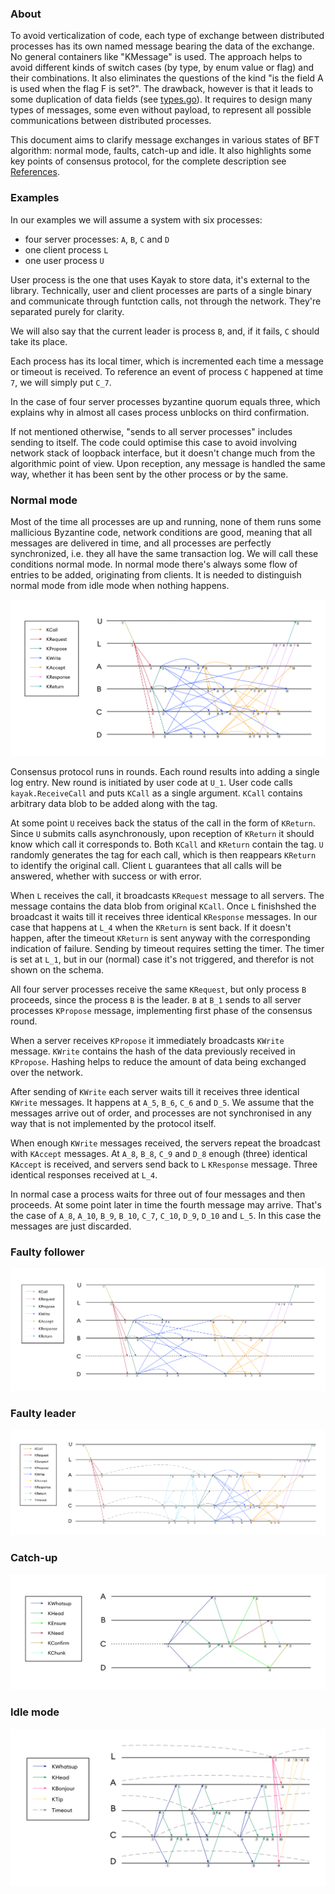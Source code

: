 ### About

To avoid verticalization of code, each type of exchange between distributed processes has its own named message bearing the data of the exchange. No general containers like "KMessage" is used. The approach helps to avoid different kinds of switch cases (by type, by enum value or flag) and their combinations. It also eliminates the questions of the kind "is the field A is used when the flag F is set?". The drawback, however is that it leads to some duplication of data fields (see [types.go](../types.go)). It requires to design many types of messages, some even without payload, to represent all possible communications between distributed processes.

This document aims to clarify message exchanges in various states of BFT algorithm: normal mode, faults, catch-up and idle. It also highlights some key points of consensus protocol, for the complete description see [References](README.md#references).

### Examples

In our examples we will assume a system with six processes:

* four server processes: `A`, `B`, `C` and `D`
* one client process `L`
* one user process `U`

User process is the one that uses Kayak to store data, it's external to the library. Technically, user and client processes are parts of a single binary and communicate through funtction calls, not through the network. They're separated purely for clarity.

We will also say that the current leader is process `B`, and, if it fails, `C` should take its place.

Each process has its local timer, which is incremented each time a message or timeout is received. To reference an event of process `C` happened at time `7`, we will simply put `C_7`.

In the case of four server processes byzantine quorum equals three, which explains why in almost all cases process unblocks on third confirmation.

If not mentioned otherwise, "sends to all server processes" includes sending to itself. The code could optimise this case to avoid involving network stack of loopback interface, but it doesn't change much from the algorithmic point of view. Upon reception, any message is handled the same way, whether it has been sent by the other process or by the same.

### Normal mode

Most of the time all processes are up and running, none of them runs some mallicious Byzantine code, network conditions are good, meaning that all messages are delivered in time, and all processes are perfectly synchronized, i.e. they all have the same transaction log. We will call these conditions normal mode. In normal mode there's always some flow of entries to be added, originating from clients. It is needed to distinguish normal mode from idle mode when nothing happens.

![Normal mode messages](d1.png)

Consensus protocol runs in rounds. Each round results into adding a single log entry. New round is initiated by user code at `U_1`. User code calls `kayak.ReceiveCall` and puts `KCall` as a single argument. `KCall` contains arbitrary data blob to be added along with the tag.

At some point `U` receives back the status of the call in the form of `KReturn`. Since `U` submits calls asynchronously, upon reception of `KReturn` it should know which call it corresponds to. Both `KCall` and `KReturn` contain the tag. `U` randomly generates the tag for each call, which is then reappears `KReturn` to identify the original call. Client `L` guarantees that all calls will be answered, whether with success or with error.

When `L` receives the call, it broadcasts `KRequest` message to all servers. The message contains the data blob from original `KCall`. Once `L` finishshed the broadcast it waits till it receives three identical `KResponse` messages. In our case that happens at `L_4` when the `KReturn` is sent back. If it doesn't happen, after the timeout `KReturn` is sent anyway with the corresponding indication of failure. Sending by timeout requires setting the timer. The timer is set at `L_1`, but in our (normal) case it's not triggered, and therefor is not shown on the schema.

All four server processes receive the same `KRequest`, but only process `B` proceeds, since the process `B` is the leader. `B` at `B_1` sends to all server processes `KPropose` message, implementing first phase of the consensus round.

When a server receives `KPropose` it immediately broadcasts `KWrite` message. `KWrite` contains the hash of the data previously received in `KPropose`. Hashing helps to reduce the amount of data being exchanged over the network.

After sending of `KWrite` each server waits till it receives three identical `KWrite` messages. It happens at `A_5`, `B_6`, `C_6` and `D_5`. We assume that the messages arrive out of order, and processes are not synchronised in any way that is not implemented by the protocol itself.

When enough `KWrite` messages received, the servers repeat the broadcast with `KAccept` messages. At `A_8`, `B_8`, `C_9` and `D_8` enough (three) identical `KAccept` is received, and servers send back to `L` `KResponse` message. Three identical responses received at `L_4`.

In normal case a process waits for three out of four messages and then proceeds. At some point later in time the fourth message may arrive. That's the case of `A_8`, `A_10`, `B_9`, `B_10`, `C_7`, `C_10`, `D_9`, `D_10` and `L_5`. In this case the messages are just discarded.

### Faulty follower



![Faulty follower messages](d2.png)

### Faulty leader

![Faulty leader messages](d3.png)

### Catch-up

![Catch-up messages](d4.png)


### Idle mode

![Idle mode messages](d5.png)
